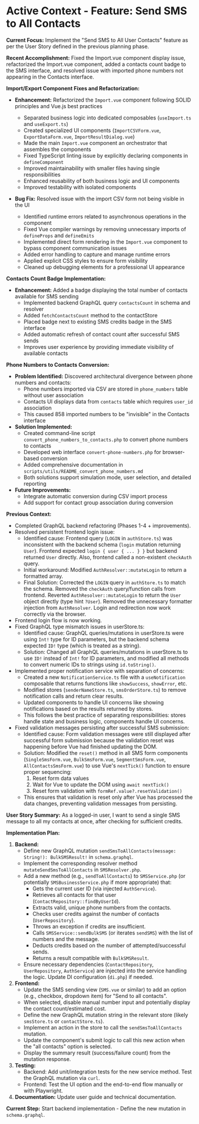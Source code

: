 # Active Context - Feature: Send SMS to All Contacts

**Current Focus:** Implement the "Send SMS to All User Contacts" feature as per the User Story defined in the previous planning phase.

**Recent Accomplishment:** Fixed the Import.vue component display issue, refactorized the Import.vue component, added a contacts count badge to the SMS interface, and resolved issue with imported phone numbers not appearing in the Contacts interface.

**Import/Export Component Fixes and Refactorization:**

- **Enhancement:** Refactorized the `Import.vue` component following SOLID principles and Vue.js best practices

  - Separated business logic into dedicated composables (`useImport.ts` and `useExport.ts`)
  - Created specialized UI components (`ImportCSVForm.vue`, `ExportDataForm.vue`, `ImportResultDialog.vue`)
  - Made the main `Import.vue` component an orchestrator that assembles the components
  - Fixed TypeScript linting issue by explicitly declaring components in `defineComponent`
  - Improved maintainability with smaller files having single responsibilities
  - Enhanced reusability of both business logic and UI components
  - Improved testability with isolated components

- **Bug Fix:** Resolved issue with the import CSV form not being visible in the UI
  - Identified runtime errors related to asynchronous operations in the component
  - Fixed Vue compiler warnings by removing unnecessary imports of `defineProps` and `defineEmits`
  - Implemented direct form rendering in the `Import.vue` component to bypass component communication issues
  - Added error handling to capture and manage runtime errors
  - Applied explicit CSS styles to ensure form visibility
  - Cleaned up debugging elements for a professional UI appearance

**Contacts Count Badge Implementation:**

- **Enhancement:** Added a badge displaying the total number of contacts available for SMS sending
  - Implemented backend GraphQL query `contactsCount` in schema and resolver
  - Added `fetchContactsCount` method to the contactStore
  - Placed badge next to existing SMS credits badge in the SMS interface
  - Added automatic refresh of contact count after successful SMS sends
  - Improves user experience by providing immediate visibility of available contacts

**Phone Numbers to Contacts Conversion:**

- **Problem Identified:** Discovered architectural divergence between phone numbers and contacts:
  - Phone numbers imported via CSV are stored in `phone_numbers` table without user association
  - Contacts UI displays data from `contacts` table which requires `user_id` association
  - This caused 858 imported numbers to be "invisible" in the Contacts interface
- **Solution Implemented:**
  - Created command-line script `convert_phone_numbers_to_contacts.php` to convert phone numbers to contacts
  - Developed web interface `convert-phone-numbers.php` for browser-based conversion
  - Added comprehensive documentation in `scripts/utils/README_convert_phone_numbers.md`
  - Both solutions support simulation mode, user selection, and detailed reporting
- **Future Improvements:**
  - Integrate automatic conversion during CSV import process
  - Add support for contact group association during conversion

**Previous Context:**

- Completed GraphQL backend refactoring (Phases 1-4 + improvements).
- Resolved persistent frontend login issue:
  - Identified cause: Frontend query (`LOGIN` in `authStore.ts`) was inconsistent with the backend schema (`login` mutation returning `User`). Frontend expected `login { user { ... } }` but backend returned `User` directly. Also, frontend called a non-existent `checkAuth` query.
  - Initial workaround: Modified `AuthResolver::mutateLogin` to return a formatted array.
  - Final Solution: Corrected the `LOGIN` query in `authStore.ts` to match the schema. Removed the `checkAuth` query/function calls from frontend. Reverted `AuthResolver::mutateLogin` to return the `User` object directly (type hint `?User`). Removed the unnecessary formatter injection from `AuthResolver`. Login and redirection now work correctly via the browser.
- Frontend login flow is now working.
- Fixed GraphQL type mismatch issues in userStore.ts:
  - Identified cause: GraphQL queries/mutations in userStore.ts were using `Int!` type for ID parameters, but the backend schema expected `ID!` type (which is treated as a string).
  - Solution: Changed all GraphQL queries/mutations in userStore.ts to use `ID!` instead of `Int!` for ID parameters, and modified all methods to convert numeric IDs to strings using `id.toString()`.
- Implemented proper notification service with separation of concerns:
  - Created a new `NotificationService.ts` file with a `useNotification` composable that returns functions like `showSuccess`, `showError`, etc.
  - Modified stores (`senderNameStore.ts`, `smsOrderStore.ts`) to remove notification calls and return clear results.
  - Updated components to handle UI concerns like showing notifications based on the results returned by stores.
  - This follows the best practice of separating responsibilities: stores handle state and business logic, components handle UI concerns.
- Fixed validation messages persisting after successful SMS submission:
  - Identified cause: Form validation messages were still displayed after successful form submission because the validation reset was happening before Vue had finished updating the DOM.
  - Solution: Modified the `reset()` method in all SMS form components (`SingleSmsForm.vue`, `BulkSmsForm.vue`, `SegmentSmsForm.vue`, `AllContactsSmsForm.vue`) to use Vue's `nextTick()` function to ensure proper sequencing:
    1. Reset form data values
    2. Wait for Vue to update the DOM using `await nextTick()`
    3. Reset form validation with `formRef.value?.resetValidation()`
  - This ensures that validation is reset only after Vue has processed the data changes, preventing validation messages from persisting.

**User Story Summary:** As a logged-in user, I want to send a single SMS message to all my contacts at once, after checking for sufficient credits.

**Implementation Plan:**

1.  **Backend:**
    - Define new GraphQL mutation `sendSmsToAllContacts(message: String!): BulkSMSResult!` in `schema.graphql`.
    - Implement the corresponding resolver method `mutateSendSmsToAllContacts` in `SMSResolver.php`.
    - Add a new method (e.g., `sendToAllContacts`) to `SMSService.php` (or potentially `SMSBusinessService.php` if more appropriate) that:
      - Gets the current user ID (via injected `AuthService`).
      - Retrieves all contacts for that user (`ContactRepository::findByUserId`).
      - Extracts valid, unique phone numbers from the contacts.
      - Checks user credits against the number of contacts (`UserRepository`).
      - Throws an exception if credits are insufficient.
      - Calls `SMSService::sendBulkSMS` (or iterates `sendSMS`) with the list of numbers and the message.
      - Deducts credits based on the number of attempted/successful sends.
      - Returns a result compatible with `BulkSMSResult`.
    - Ensure necessary dependencies (`ContactRepository`, `UserRepository`, `AuthService`) are injected into the service handling the logic. Update DI configuration (`di.php`) if needed.
2.  **Frontend:**
    - Update the SMS sending view (`SMS.vue` or similar) to add an option (e.g., checkbox, dropdown item) for "Send to all contacts".
    - When selected, disable manual number input and potentially display the contact count/estimated cost.
    - Define the new GraphQL mutation string in the relevant store (likely `smsStore.ts` or `contactStore.ts`).
    - Implement an action in the store to call the `sendSmsToAllContacts` mutation.
    - Update the component's submit logic to call this new action when the "all contacts" option is selected.
    - Display the summary result (success/failure count) from the mutation response.
3.  **Testing:**
    - Backend: Add unit/integration tests for the new service method. Test the GraphQL mutation via `curl`.
    - Frontend: Test the UI option and the end-to-end flow manually or with Playwright.
4.  **Documentation:** Update user guide and technical documentation.

**Current Step:** Start backend implementation - Define the new mutation in `schema.graphql`.
